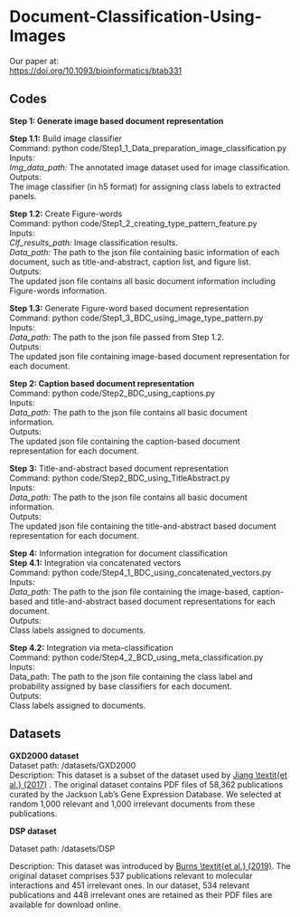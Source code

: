 # Document-Classification-Using-Images
Our paper at:  
https://doi.org/10.1093/bioinformatics/btab331  

## Codes

**Step 1: Generate image based document representation**  

**Step 1.1:** Build image classifier  
Command: python code/Step1_1_Data_preparation_image_classification.py  
Inputs:  
*Img_data_path:* The annotated image dataset used for image classification.  
Outputs:  
The image classifier (in h5 format) for assigning class labels to extracted panels.  

**Step 1.2:** Create Figure-words  
Command: python code/Step1_2_creating_type_pattern_feature.py  
Inputs:  
*Clf_results_path:* Image classification results.  
*Data_path:* The path to the json file containing basic information of each document, such as title-and-abstract, caption list, and figure list.  
Outputs:  
The updated json file contains all basic document information including Figure-words information.  

**Step 1.3:** Generate Figure-word based document representation  
Command: python code/Step1_3_BDC_using_image_type_pattern.py  
Inputs:  
*Data\_path:* The path to the json file passed from Step 1.2.  
Outputs:  
The updated json file containing image-based document representation for each document.  

**Step 2: Caption based document representation**  
Command: python code/Step2_BDC_using_captions.py  
Inputs:  
*Data\_path:* The path to the json file contains all basic document information.  
Outputs:  
The updated json file containing the caption-based document representation for each document.  

**Step 3:** Title-and-abstract based document representation  
Command: python code/Step2_BDC_using_TitleAbstract.py  
Inputs:  
*Data\_path:* The path to the json file contains all basic document information.  
Outputs:  
The updated json file containing the title-and-abstract based document representation for each document.  

**Step 4:** Information integration for document classification  
**Step 4.1:** Integration via concatenated vectors  
Command: python code/Step4_1_BDC_using_concatenated_vectors.py  
Inputs:  
*Data\_path:* The path to the json file containing the image-based, caption-based and title-and-abstract based document representations for each document.  
Outputs:  
Class labels assigned to documents.  

**Step 4.2:** Integration via meta-classification  
Command: python code/Step4_2_BCD_using_meta_classification.py  
Inputs:  
Data_path: The path to the json file containing the class label and probability assigned by base classifiers for each document.  
Outputs:  
Class labels assigned to documents.  

## Datasets  

**GXD2000 dataset**  
Dataset path: /datasets/GXD2000  
Description: This dataset is a subset of the dataset used by [Jiang \textit{et al.} (2017)](https://doi.org/10.1093/database/bax017) . The original dataset contains PDF files of 58,362 publications curated by the Jackson Lab’s Gene Expression Database. We selected at random 1,000 relevant and 1,000 irrelevant documents from these publications.  

**DSP dataset**  

Dataset path: /datasets/DSP  

Description: This dataset was introduced by [Burns \textit{et al.} (2019)](https://doi.org/10.1093/database/baz034). The original dataset comprises 537 publications relevant to molecular interactions and 451 irrelevant ones. In our dataset, 534 relevant publications and 448 irrelevant ones are retained as their PDF files are available for download online.  

